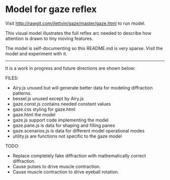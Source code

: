 # Model for gaze reflex

Visit http://rawgit.com/jlettvin/gaze/master/gaze.html to run model.

This visual model illustrates the full reflex arc needed to describe
how attention is drawn to tiny moving features.

The model is self-documenting so this README.md is very sparse.
Visit the model and experiment with it.

<hr />
It is a work in progress and future directions are shown below:

FILES:

* Airy.js unused but will generate better data for modeling diffraction patterns.
* bessel.js unused except by Airy.js
* gaze.const.js contains needed constant values
* gaze.css styling for gaze.html
* gaze.html the model
* gaze.js support code implementing the model
* gaze.pane.js is data for shaping and filling panes
* gaze.scenarios.js is data for different model operational modes
* utility.js are functions not specific to the gaze model

TODO:

* Replace completely fake diffraction with mathematically correct diffraction.
* Cause pulses to drive muscle contraction.
* Cause muscle contraction to drive eyeball rotation.
